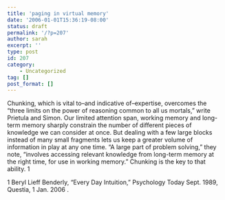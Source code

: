 ```yaml
---
title: 'paging in virtual memory'
date: '2006-01-01T15:36:19-08:00'
status: draft
permalink: '/?p=207'
author: sarah
excerpt: ''
type: post
id: 207
category:
    - Uncategorized
tag: []
post_format: []
---
```

Chunking, which is vital to–and indicative of–expertise, overcomes the “three limits on the power of reasoning common to all us mortals,” write Prietula and Simon. Our limited attention span, working memory and long-term memory sharply constrain the number of different pieces of knowledge we can consider at once. But dealing with a few large blocks instead of many small fragments lets us keep a greater volume of information in play at any one time. “A large part of problem solving,” they note, “involves accessing relevant knowledge from long-term memory at the right time, for use in working memory.” Chunking is the key to that ability. 1

1 Beryl Lieff Benderly, “Every Day Intuition,” Psychology Today Sept. 1989, Questia, 1 Jan. 2006 .